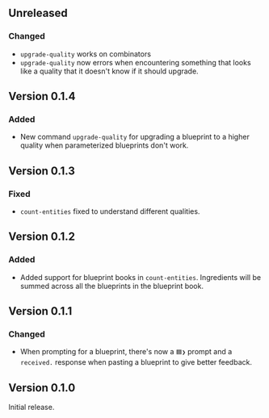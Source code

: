 ## Unreleased

### Changed
- `upgrade-quality` works on combinators
- `upgrade-quality` now errors when encountering something that looks like a quality that it doesn't know if it should upgrade.

## Version 0.1.4

### Added
- New command `upgrade-quality` for upgrading a blueprint to a higher quality when parameterized blueprints don't work.

## Version 0.1.3

### Fixed
- `count-entities` fixed to understand different qualities.

## Version 0.1.2

### Added
- Added support for blueprint books in `count-entities`. Ingredients will be summed across all the blueprints in the blueprint book.

## Version 0.1.1

### Changed
- When prompting for a blueprint, there's now a `🟦❯` prompt and a `received.` response when pasting a blueprint to give better feedback.

## Version 0.1.0

Initial release.
